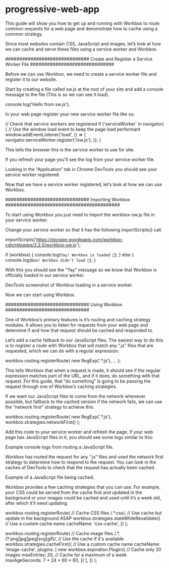 # progressive-web-app

This guide will show you how to get up and running with Workbox to route common requests for a web page and demonstrate how to cache using a common strategy.

Since most websites contain CSS, JavaScript and images, let’s look at how we can cache and serve these files using a service worker and Workbox.

##############################  Create and Register a Service Worker File ############################## 

Before we can use Workbox, we need to create a service worker file and register it to our website.

Start by creating a file called sw.js at the root of your site and add a console message to the file (This is so we can see it load).

console.log('Hello from sw.js');

In your web page register your new service worker file like so:

// Check that service workers are registered
if ('serviceWorker' in navigator) {
  // Use the window load event to keep the page load performant
  window.addEventListener('load', () => {
    navigator.serviceWorker.register('/sw.js');
  });
}

This tells the browser this is the service worker to use for site.

If you refresh your page you'll see the log from your service worker file.


Looking in the “Application” tab in Chrome DevTools you should see your service worker registered.

Now that we have a service worker registered, let’s look at how we can use Workbox.

############################## Importing Workbox #########################################

To start using Workbox you just need to import the workbox-sw.js file in your service worker.

Change your service worker so that it has the following importScripts() call.

importScripts('https://storage.googleapis.com/workbox-cdn/releases/3.2.0/workbox-sw.js');

if (workbox) {
  console.log(`Yay! Workbox is loaded 🎉`);
} else {
  console.log(`Boo! Workbox didn't load 😬`);
}

With this you should see the “Yay” message so we know that Workbox is officially loaded in our service worker.

DevTools screenshot of Workbox loading in a service worker.

Now we can start using Workbox.

############################## Using Workbox ############################## 

One of Workbox’s primary features is it’s routing and caching strategy modules. It allows you to listen for requests from your web page and determine if and how that request should be cached and responded to.

Let’s add a cache fallback to our JavaScript files. The easiest way to do this is to register a route with Workbox that will match any “.js” files that are requested, which we can do with a regular expression:

workbox.routing.registerRoute(
  new RegExp('.*\.js'),
  …
);

This tells Workbox that when a request is made, it should see if the regular expression matches part of the URL, and if it does, do something with that request. For this guide, that “do something” is going to be passing the request through one of Workbox’s caching strategies.

If we want our JavaScript files to come from the network whenever possible, but fallback to the cached version if the network fails, we can use the “network first” strategy to achieve this.

workbox.routing.registerRoute(
  new RegExp('.*\.js'),
  workbox.strategies.networkFirst()
);

Add this code to your service worker and refresh the page. If your web page has JavaScript files in it, you should see some logs similar to this:

Example console logs from routing a JavaScript file.

Workbox has routed the request for any “.js” files and used the network first strategy to determine how to respond to the request. You can look in the caches of DevTools to check that the request has actually been cached.

Example of a JavaScript file being cached.

Workbox provides a few caching strategies that you can use. For example, your CSS could be served from the cache first and updated in the background or your images could be cached and used until it’s a week old, after which it’ll need updating.

workbox.routing.registerRoute(
  // Cache CSS files
  /.*\.css/,
  // Use cache but update in the background ASAP
  workbox.strategies.staleWhileRevalidate({
    // Use a custom cache name
    cacheName: 'css-cache',
  })
);

workbox.routing.registerRoute(
  // Cache image files
  /.*\.(?:png|jpg|jpeg|svg|gif)/,
  // Use the cache if it's available
  workbox.strategies.cacheFirst({
    // Use a custom cache name
    cacheName: 'image-cache',
    plugins: [
      new workbox.expiration.Plugin({
        // Cache only 20 images
        maxEntries: 20,
        // Cache for a maximum of a week
        maxAgeSeconds: 7 * 24 * 60 * 60,
      })
    ],
  })
);
